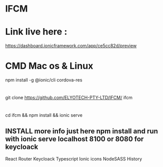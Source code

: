 # IFCM 
# Link live here : 
https://dashboard.ionicframework.com/app/ce5cc82d/preview

# CMD Mac os & Linux 
npm install -g @ionic/cli cordova-res 
#
git clone https://github.com/ELYOTECH-PTY-LTD/IFCM/ ifcm 
#
cd ifcm && npm install && ionic serve
## INSTALL more info just here npm install and run with ionic serve localhost 8100 or 8080 for keycloack 
React Router
Keycloack
Typescript 
Ionic icons
NodeSASS
History
